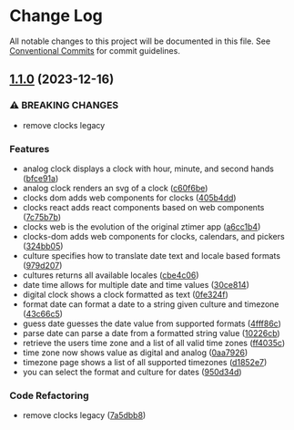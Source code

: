 # Change Log

All notable changes to this project will be documented in this file.
See [Conventional Commits](https://conventionalcommits.org) for commit guidelines.

## [1.1.0](https://github.com/zthun/clocks/compare/v1.0.1...v1.1.0) (2023-12-16)


### ⚠ BREAKING CHANGES

* remove clocks legacy

### Features

* analog clock displays a clock with hour, minute, and second hands ([bfce91a](https://github.com/zthun/clocks/commit/bfce91a9d2a59a759c1f9bfc65a504488e195612))
* analog clock renders an svg of a clock ([c60f6be](https://github.com/zthun/clocks/commit/c60f6befe91450585deb0d412b3bd88d2893a69e))
* clocks dom adds web components for clocks ([405b4dd](https://github.com/zthun/clocks/commit/405b4dde02bb982fbae16216cb57f4482880b792))
* clocks react adds react components based on web components ([7c75b7b](https://github.com/zthun/clocks/commit/7c75b7be86a92d7231f094bc4c217113d93f1a24))
* clocks web is the evolution of the original ztimer app ([a6cc1b4](https://github.com/zthun/clocks/commit/a6cc1b4d24b8246fb05eaa175453dbf373d38096))
* clocks-dom adds web components for clocks, calendars, and pickers ([324bb05](https://github.com/zthun/clocks/commit/324bb050528f98b637da6b6b3625daeefa683b37))
* culture specifies how to translate date text and locale based formats ([979d207](https://github.com/zthun/clocks/commit/979d20786eab3ded60ffcf2ff8a9f1332887c240))
* cultures returns all available locales ([cbe4c06](https://github.com/zthun/clocks/commit/cbe4c067757a9c449151b86a008be3661879d9fe))
* date time allows for multiple date and time values ([30ce814](https://github.com/zthun/clocks/commit/30ce814bcf9e88a925e9f334a81acf5e7d34e605))
* digital clock shows a clock formatted as text ([0fe324f](https://github.com/zthun/clocks/commit/0fe324f0ecef8da571ca7169ad1e36f959c27018))
* format date can format a date to a string given culture and timezone ([43c66c5](https://github.com/zthun/clocks/commit/43c66c5a87b3f2f9586ba466ca40d0c0cec785f0))
* guess date guesses the date value from supported formats ([4fff86c](https://github.com/zthun/clocks/commit/4fff86ca5d8870470b6527026e32c3696ee70784))
* parse date can parse a date from a formatted string value ([10226cb](https://github.com/zthun/clocks/commit/10226cb6e110c3886afaf439db242b74c67c6b28))
* retrieve the users time zone and a list of all valid time zones ([ff4035c](https://github.com/zthun/clocks/commit/ff4035c51a40b8b8ed59a5fa276b95a2937e5dda))
* time zone now shows value as digital and analog ([0aa7926](https://github.com/zthun/clocks/commit/0aa79261ad8f2621486f9dc016e18ec274f25374))
* timezone page shows a list of all supported timezones ([d1852e7](https://github.com/zthun/clocks/commit/d1852e7227a5d89ae9717e6c71bbaf6b80a3a4bb))
* you can select the format and culture for dates ([950d34d](https://github.com/zthun/clocks/commit/950d34d2f6d2c335ef2100a8cbaad605d4ed0beb))


### Code Refactoring

* remove clocks legacy ([7a5dbb8](https://github.com/zthun/clocks/commit/7a5dbb8e964c7e4f72ba81e41e42753c7d06d806))
